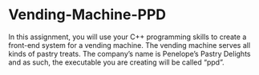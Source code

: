 # Vending-Machine-PPD
In this assignment, you will use your C++ programming skills to create a front-end system for a vending machine. The vending machine serves all kinds of pastry treats. The company’s name is Penelope’s Pastry Delights and as such, the executable you are creating will be called “ppd”.
